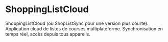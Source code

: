 # ShoppingListCloud
ShoppingListCloud (ou ShopListSync pour une version plus courte). Application cloud de listes de courses multiplateforme. Synchronisation en temps réel, accès depuis tous appareils.
